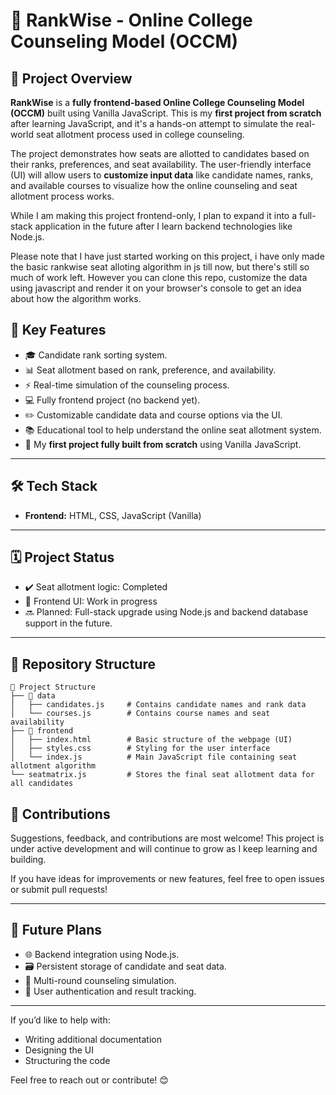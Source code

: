 # 📌 RankWise - Online College Counseling Model (OCCM)

## 🎯 Project Overview

**RankWise** is a **fully frontend-based Online College Counseling Model (OCCM)** built using Vanilla JavaScript. This is my **first project from scratch** after learning JavaScript, and it's a hands-on attempt to simulate the real-world seat allotment process used in college counseling.

The project demonstrates how seats are allotted to candidates based on their ranks, preferences, and seat availability. The user-friendly interface (UI) will allow users to **customize input data** like candidate names, ranks, and available courses to visualize how the online counseling and seat allotment process works.

While I am making this project frontend-only, I plan to expand it into a full-stack application in the future after I learn backend technologies like Node.js.

Please note that I have just started working on this project, i have only made the basic rankwise seat alloting algorithm in js till now, but there's still so much of work left. However you can clone this repo, customize the data using javascript and render it on your browser's console to get an idea about how the algorithm works.


## 🚀 Key Features

* 🎓 Candidate rank sorting system.
* 📊 Seat allotment based on rank, preference, and availability.
* ⚡ Real-time simulation of the counseling process.
* 💻 Fully frontend project (no backend yet).
* ✏️ Customizable candidate data and course options via the UI.
* 📚 Educational tool to help understand the online seat allotment system.
* 🚀 My **first project fully built from scratch** using Vanilla JavaScript.

---

## 🛠️ Tech Stack

* **Frontend:** HTML, CSS, JavaScript (Vanilla)

---

## 🗓️ Project Status

* ✔️ Seat allotment logic: Completed
* 🔧 Frontend UI: Work in progress
* 🔜 Planned: Full-stack upgrade using Node.js and backend database support in the future.

---

## 📂 Repository Structure
```
📂 Project Structure
├── 📁 data
│   ├── candidates.js     # Contains candidate names and rank data
│   └── courses.js        # Contains course names and seat availability
├── 📁 frontend
│   ├── index.html        # Basic structure of the webpage (UI)
│   ├── styles.css        # Styling for the user interface
│   └── index.js          # Main JavaScript file containing seat allotment algorithm
└── seatmatrix.js         # Stores the final seat allotment data for all candidates
```

## 🤝 Contributions

Suggestions, feedback, and contributions are most welcome! This project is under active development and will continue to grow as I keep learning and building.

If you have ideas for improvements or new features, feel free to open issues or submit pull requests!

---

## 🔮 Future Plans

* 🌐 Backend integration using Node.js.
* 🗃️ Persistent storage of candidate and seat data.
* 🔄 Multi-round counseling simulation.
* 🔐 User authentication and result tracking.

---

If you’d like to help with:

* Writing additional documentation
* Designing the UI
* Structuring the code

Feel free to reach out or contribute! 😊

